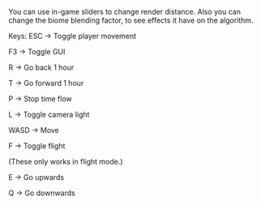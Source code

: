 You can use in-game sliders to change render distance.
Also you can change the biome blending factor, to see effects it have on the algorithm.

Keys:
ESC -> Toggle player movement

F3 -> Toggle GUI

R -> Go back 1 hour

T -> Go forward 1 hour

P -> Stop time flow

L -> Toggle camera light

WASD -> Move

F -> Toggle flight

(These only works in flight mode.)

E -> Go upwards

Q -> Go downwards
